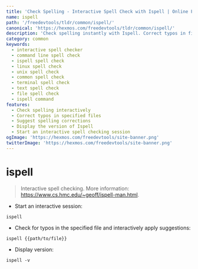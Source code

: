 ```yaml
---
title: 'Check Spelling - Interactive Spell Check with Ispell | Online Free DevTools by Hexmos'
name: ispell
path: '/freedevtools/tldr/common/ispell/'
canonical: 'https://hexmos.com/freedevtools/tldr/common/ispell/'
description: 'Check spelling instantly with Ispell. Correct typos in files interactively and improve your writing. Free online tool, no registration required.'
category: common
keywords:
  - interactive spell checker
  - command line spell check
  - ispell spell check
  - linux spell check
  - unix spell check
  - common spell check
  - terminal spell check
  - text spell check
  - file spell check
  - ispell command
features:
  - Check spelling interactively
  - Correct typos in specified files
  - Suggest spelling corrections
  - Display the version of Ispell
  - Start an interactive spell checking session
ogImage: 'https://hexmos.com/freedevtools/site-banner.png'
twitterImage: 'https://hexmos.com/freedevtools/site-banner.png'
---
```


# ispell

> Interactive spell checking.
> More information: <https://www.cs.hmc.edu/~geoff/ispell-man.html>.

- Start an interactive session:

`ispell`

- Check for typos in the specified file and interactively apply suggestions:

`ispell {{path/to/file}}`

- Display version:

`ispell -v`

